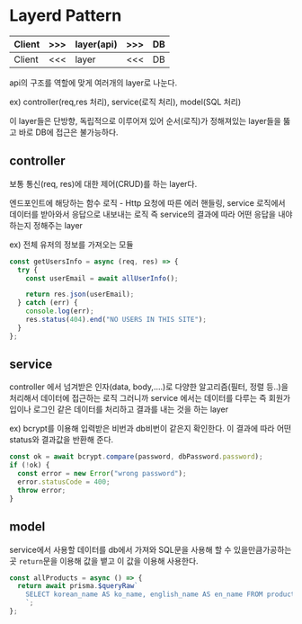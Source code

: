 # Layerd Pattern

| Client | >>> | layer(api) | >>> | DB  |
| ------ | --- | ---------- | --- | --- |
| Client | <<< | layer      | <<< | DB  |

api의 구조를 역할에 맞게 여러개의 layer로 나눈다.

ex)
controller(req,res 처리), service(로직 처리), model(SQL 처리)

이 layer들은 단방향, 독립적으로 이루어져 있어 순서(로직)가 정해져있는 layer들을 뚫고 바로 DB에 접근은 불가능하다.

## controller

보통 통신(req, res)에 대한 제어(CRUD)를 하는 layer다.

엔드포인트에 해당하는 함수 로직 - Http 요청에 따른 에러 핸들링, service 로직에서 데이터를 받아와서 응답으로 내보내는 로직
즉 service의 결과에 따라 어떤 응답을 내야하는지 정해주는 layer

ex) 전체 유저의 정보를 가져오는 모듈

```javascript
const getUsersInfo = async (req, res) => {
  try {
    const userEmail = await allUserInfo();

    return res.json(userEmail);
  } catch (err) {
    console.log(err);
    res.status(404).end("NO USERS IN THIS SITE");
  }
};
```

## service

controller 에서 넘겨받은 인자(data, body,....)로 다양한 알고리즘(필터, 정렬 등..)을 처리해서 데이터에 접근하는 로직
그러니까 service 에서는 데이터를 다루는 즉 회원가입이나 로그인 같은 데이터를 처리하고 결과를 내는 것을 하는 layer

ex) bcrypt를 이용해 입력받은 비번과 db비번이 같은지 확인한다. 이 결과에 따라 어떤 status와 결과값을 반환해 준다.

```javascript
const ok = await bcrypt.compare(password, dbPassword.password);
if (!ok) {
  const error = new Error("wrong password");
  error.statusCode = 400;
  throw error;
}
```

## model

service에서 사용할 데이터를 db에서 가져와 SQL문을 사용해 할 수 있을만큼가공하는 곳
`return`문을 이용해 값을 뱉고 이 값을 이용해 사용한다.

```javascript
const allProducts = async () => {
  return await prisma.$queryRaw`
    SELECT korean_name AS ko_name, english_name AS en_name FROM products;
    `;
};
```
